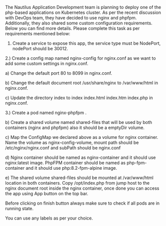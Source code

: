 The Nautilus Application Development team is planning to deploy one of the php-based applications on Kubernetes cluster. As per the recent discussion with DevOps team, they have decided to use nginx and phpfpm. Additionally, they also shared some custom configuration requirements. Below you can find more details. Please complete this task as per requirements mentioned below:



1) Create a service to expose this app, the service type must be NodePort, nodePort should be 30012.


2.) Create a config map named nginx-config for nginx.conf as we want to add some custom settings in nginx.conf.


a) Change the default port 80 to 8099 in nginx.conf.


b) Change the default document root /usr/share/nginx to /var/www/html in nginx.conf.


c) Update the directory index to index index.html index.htm index.php in nginx.conf.


3.) Create a pod named nginx-phpfpm .


b) Create a shared volume named shared-files that will be used by both containers (nginx and phpfpm) also it should be a emptyDir volume.


c) Map the ConfigMap we declared above as a volume for nginx container. Name the volume as nginx-config-volume, mount path should be /etc/nginx/nginx.conf and subPath should be nginx.conf


d) Nginx container should be named as nginx-container and it should use nginx:latest image. PhpFPM container should be named as php-fpm-container and it should use php:8.2-fpm-alpine image.


e) The shared volume shared-files should be mounted at /var/www/html location in both containers. Copy /opt/index.php from jump host to the nginx document root inside the nginx container, once done you can access the app using App button on the top bar.


Before clicking on finish button always make sure to check if all pods are in running state.


You can use any labels as per your choice.

